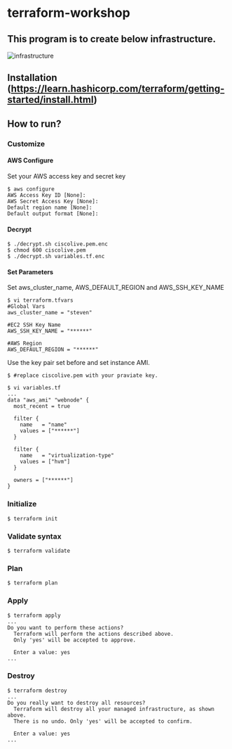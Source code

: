 # terraform-workshop

## This program is to create below infrastructure.
![infrastructure](https://opensource-cisco-com.s3-us-west-2.amazonaws.com/terraform-pictures/infrastructure.png)

## Installation (https://learn.hashicorp.com/terraform/getting-started/install.html)

## How to run?

### Customize
#### AWS Configure
Set your AWS access key and secret key
```
$ aws configure
AWS Access Key ID [None]: 
AWS Secret Access Key [None]: 
Default region name [None]: 
Default output format [None]: 
```

#### Decrypt
```
$ ./decrypt.sh ciscolive.pem.enc
$ chmod 600 ciscolive.pem
$ ./decrypt.sh variables.tf.enc 
```

#### Set Parameters

Set aws_cluster_name, AWS_DEFAULT_REGION and AWS_SSH_KEY_NAME
```
$ vi terraform.tfvars 
#Global Vars
aws_cluster_name = "steven"

#EC2 SSH Key Name
AWS_SSH_KEY_NAME = "******"

#AWS Region
AWS_DEFAULT_REGION = "******"
```

Use the key pair set before and set instance AMI.
```
$ #replace ciscolive.pem with your praviate key.

$ vi variables.tf 
...
data "aws_ami" "webnode" {
  most_recent = true

  filter {
    name   = "name"
    values = ["******"]
  }

  filter {
    name   = "virtualization-type"
    values = ["hvm"]
  }

  owners = ["******"] 
}
```

### Initialize
```
$ terraform init
```

### Validate syntax
```
$ terraform validate 
```

### Plan
```
$ terraform plan
```

### Apply
```
$ terraform apply
...
Do you want to perform these actions?
  Terraform will perform the actions described above.
  Only 'yes' will be accepted to approve.

  Enter a value: yes
...
```

### Destroy
```
$ terraform destroy
...
Do you really want to destroy all resources?
  Terraform will destroy all your managed infrastructure, as shown above.
  There is no undo. Only 'yes' will be accepted to confirm.

  Enter a value: yes
...
```
